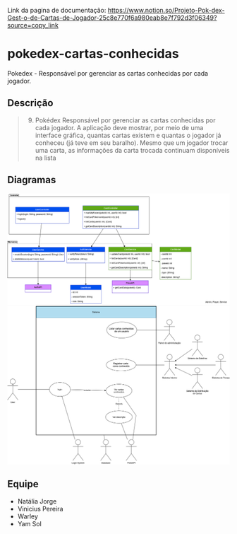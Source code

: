 Link da pagina de documentação: https://www.notion.so/Projeto-Pok-dex-Gest-o-de-Cartas-de-Jogador-25c8e770f6a980eab8e7f792d3f06349?source=copy_link

# pokedex-cartas-conhecidas
Pokedex - Responsável por gerenciar as cartas conhecidas por cada jogador.

## Descrição

> 9) Pokédex
> Responsável por gerenciar as cartas conhecidas por cada jogador. A aplicação deve mostrar, por meio de uma interface gráfica, quantas cartas existem e quantas o jogador já conheceu (já teve em seu baralho). Mesmo que um jogador trocar uma carta, as informações da carta trocada continuam disponíveis na lista

## Diagramas

![diagrama-classes](./assets/uml-classes.png)
![diagrama-use-cases](./assets/uml-casos-de-uso.png)

## Equipe
- Natália Jorge
- Vinicius Pereira
- Warley
- Yam Sol
